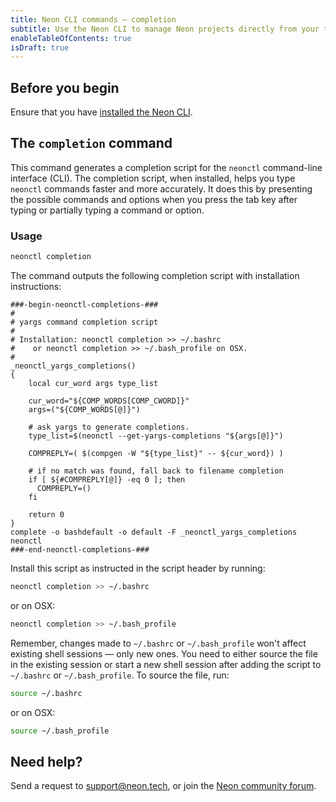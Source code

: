 ```yaml
---
title: Neon CLI commands — completion
subtitle: Use the Neon CLI to manage Neon projects directly from your terminal
enableTableOfContents: true
isDraft: true
---
```


## Before you begin

Ensure that you have [installed the Neon CLI](/docs/reference/neon-cli#install-the-neon-cli).

## The `completion` command

This command generates a completion script for the `neonctl` command-line interface (CLI). The completion script, when installed, helps you type `neonctl` commands faster and more accurately. It does this by presenting the possible commands and options when you press the tab key after typing or partially typing a command or option.

### Usage

```bash
neonctl completion
```

The command outputs the following completion script with installation instructions:

```text
###-begin-neonctl-completions-###
#
# yargs command completion script
#
# Installation: neonctl completion >> ~/.bashrc
#    or neonctl completion >> ~/.bash_profile on OSX.
#
_neonctl_yargs_completions()
{
    local cur_word args type_list

    cur_word="${COMP_WORDS[COMP_CWORD]}"
    args=("${COMP_WORDS[@]}")

    # ask yargs to generate completions.
    type_list=$(neonctl --get-yargs-completions "${args[@]}")

    COMPREPLY=( $(compgen -W "${type_list}" -- ${cur_word}) )

    # if no match was found, fall back to filename completion
    if [ ${#COMPREPLY[@]} -eq 0 ]; then
      COMPREPLY=()
    fi

    return 0
}
complete -o bashdefault -o default -F _neonctl_yargs_completions neonctl
###-end-neonctl-completions-###
```

Install this script as instructed in the script header by running:

```bash
neonctl completion >> ~/.bashrc
```

or on OSX:

```bash
neonctl completion >> ~/.bash_profile
```

Remember, changes made to `~/.bashrc` or `~/.bash_profile` won't affect existing shell sessions — only new ones. You need to either source the file in the existing session or start a new shell session after adding the script to `~/.bashrc` or `~/.bash_profile`. To source the file, run:

```bash
source ~/.bashrc
```

or on OSX:

```bash
source ~/.bash_profile
```

## Need help?

Send a request to [support@neon.tech](mailto:support@neon.tech), or join the [Neon community forum](https://community.neon.tech/).
